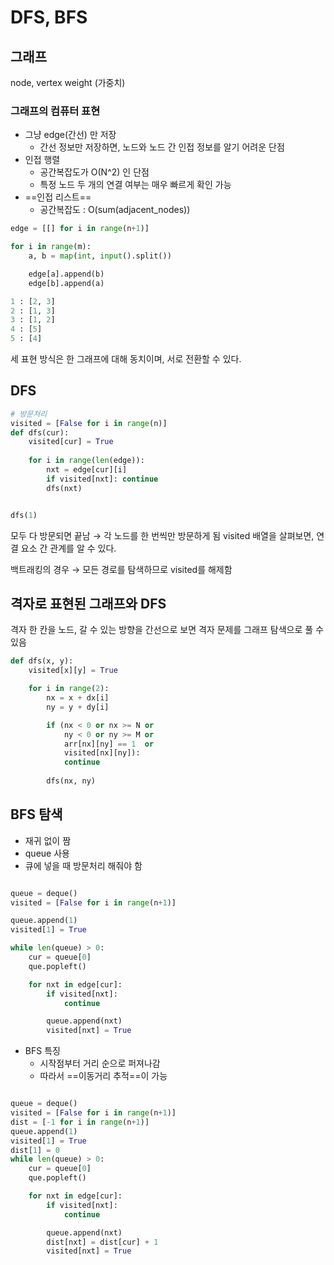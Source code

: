 # DFS, BFS
## 그래프
node, vertex weight (가중치)

### 그래프의 컴퓨터 표현
- 그냥 edge(간선) 만 저장
	- 간선 정보만 저장하면, 노드와 노드 간 인접 정보를 알기 어려운 단점
- 인접 행렬
	- 공간복잡도가 O(N^2) 인 단점
	- 특정 노드 두 개의 연결 여부는 매우 빠르게 확인 가능
- ==인접 리스트==
	- 공간복잡도 : O(sum(adjacent_nodes))
```python
edge = [[] for i in range(n+1)]

for i in range(m):
	a, b = map(int, input().split())

	edge[a].append(b)
	edge[b].append(a)

```

```python
1 : [2, 3]
2 : [1, 3]
3 : [1, 2]
4 : [5]
5 : [4]
```
세 표현 방식은 한 그래프에 대해 동치이며, 서로 전환할 수 있다.

## DFS
```python
# 방문처리
visited = [False for i in range(n)]
def dfs(cur):
	visited[cur] = True
	
	for i in range(len(edge)):
		nxt = edge[cur][i]
		if visited[nxt]: continue
		dfs(nxt)


dfs(1)
```
모두 다 방문되면 끝남
$\rightarrow$ 각 노드를 한 번씩만 방문하게 됨
visited 배열을 살펴보면, 연결 요소 간 관계를 알 수 있다.


백트래킹의 경우
$\rightarrow$ 모든 경로를 탐색하므로 visited를 해제함

## 격자로 표현된 그래프와 DFS
격자 한 칸을 노드, 갈 수 있는 방향을 간선으로 보면 격자 문제를 그래프 탐색으로 풀 수 있음

```python
def dfs(x, y):
	visited[x][y] = True

	for i in range(2):
		nx = x + dx[i]
		ny = y + dy[i]

		if (nx < 0 or nx >= N or
			ny < 0 or ny >= M or 
			arr[nx][ny] == 1  or 
			visited[nx][ny]): 
			continue
		
		dfs(nx, ny)
```

## BFS 탐색
- 재귀 없이 짬
- queue 사용
- 큐에 넣을 때 방문처리 해줘야 함
```python

queue = deque()
visited = [False for i in range(n+1)]

queue.append(1)
visited[1] = True

while len(queue) > 0:
	cur = queue[0]
	que.popleft()

	for nxt in edge[cur]:
		if visited[nxt]:
			continue

		queue.append(nxt)
		visited[nxt] = True

```

- BFS 특징
	- 시작점부터 거리 순으로 퍼져나감
	- 따라서 ==이동거리 추적==이 가능

```python

queue = deque()
visited = [False for i in range(n+1)]
dist = [-1 for i in range(n+1)]
queue.append(1)
visited[1] = True
dist[1] = 0
while len(queue) > 0:
	cur = queue[0]
	que.popleft()

	for nxt in edge[cur]:
		if visited[nxt]:
			continue

		queue.append(nxt)
		dist[nxt] = dist[cur] + 1
		visited[nxt] = True

```



